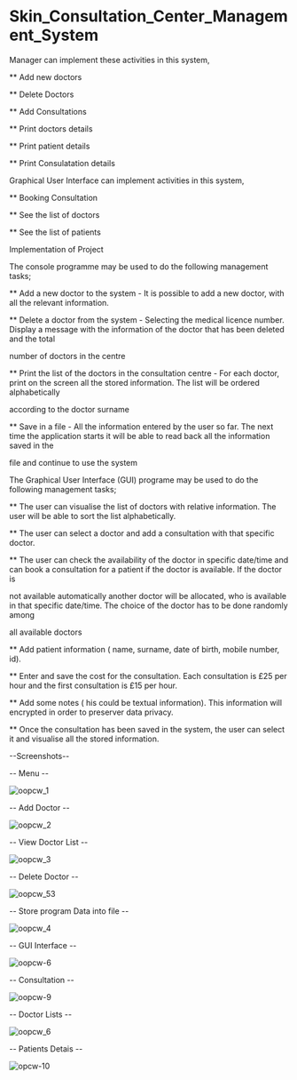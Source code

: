 # Skin_Consultation_Center_Management_System

Manager can implement these activities in this system,

** Add new doctors

** Delete Doctors 

** Add Consultations 

** Print doctors details

** Print patient details

** Print Consulatation details

Graphical User Interface can implement activities in this system,

** Booking Consultation

** See the list of doctors

** See the list of patients


Implementation of Project

The console programme may be used to do the following management tasks;

** Add a new doctor to the system - It is possible to add a new doctor, with all the relevant information.

** Delete a doctor from the system - Selecting the medical licence number. Display a message with the information of the doctor that has been deleted and the total

number of doctors in the centre

** Print the list of the doctors in the consultation centre - For each doctor, print on the screen all the stored information. The list will be ordered alphabetically

according to the doctor surname

** Save in a file - All the information entered by the user so far. The next time the application starts it will be able to read back all the information saved in the 

file and continue to use the system

The Graphical User Interface (GUI) programe may be used to do the following management tasks;

** The user can visualise the list of doctors with relative information. The user will be able to sort the list alphabetically.

** The user can select a doctor and add a consultation with that specific doctor.

** The user can check the availability of the doctor in specific date/time and can book a consultation for a patient if the doctor is available. If the doctor is

not available automatically another doctor will be allocated, who is available in that specific date/time. The choice of the doctor has to be done randomly among 

all available doctors

** Add patient information ( name, surname, date of birth, mobile number, id).

** Enter and save the cost for the consultation. Each consultation is £25 per hour and the first consultation is £15 per hour.

** Add some notes ( his could be textual information). This information will encrypted in order to preserver data privacy.

** Once the consultation has been saved in the system, the user can select it and visualise all the stored information.


--Screenshots--


-- Menu --

![oopcw_1](https://github.com/BhanukaHerasinghe/Skin_Consultation_Center_Management_System/assets/124506514/60fa9c04-f66c-478e-ac99-6bbf8469d88b)


-- Add Doctor --

![oopcw_2](https://github.com/BhanukaHerasinghe/Skin_Consultation_Center_Management_System/assets/124506514/4a5bdab4-1a0d-4ed2-9fae-46ec5ac76c77)


-- View Doctor List -- 

![oopcw_3](https://github.com/BhanukaHerasinghe/Skin_Consultation_Center_Management_System/assets/124506514/00b906ba-6495-4a10-b3c6-de3e8ca2aeb1)


-- Delete Doctor -- 

![oopcw_53](https://github.com/BhanukaHerasinghe/Skin_Consultation_Center_Management_System/assets/124506514/fb1bda90-dc5d-43a0-acac-42c10801cb52)


-- Store program Data into file -- 


![oopcw_4](https://github.com/BhanukaHerasinghe/Skin_Consultation_Center_Management_System/assets/124506514/680a1177-78f1-4bd9-938f-4345765eedd5)


-- GUI Interface --

![oopcw-6](https://github.com/BhanukaHerasinghe/Skin_Consultation_Center_Management_System/assets/124506514/5982f50c-7f7b-4995-8a6a-d205a169b6e6)


-- Consultation --

![oopcw-9](https://github.com/BhanukaHerasinghe/Skin_Consultation_Center_Management_System/assets/124506514/8d75ca25-34eb-450b-a275-b15fa4159ecb)


-- Doctor Lists -- 

![oopcw_6](https://github.com/BhanukaHerasinghe/Skin_Consultation_Center_Management_System/assets/124506514/73afdb7a-4a26-451e-938f-7d31ef7f136b)


-- Patients Detais -- 


![opcw-10](https://github.com/BhanukaHerasinghe/Skin_Consultation_Center_Management_System/assets/124506514/be195830-0968-4d57-98ff-cd1afb5dbaee)


